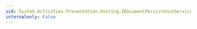 ```yaml
---
uid: System.Activities.Presentation.Hosting.IDocumentPersistenceService.Flush(System.Object)
internalonly: False
---
```

